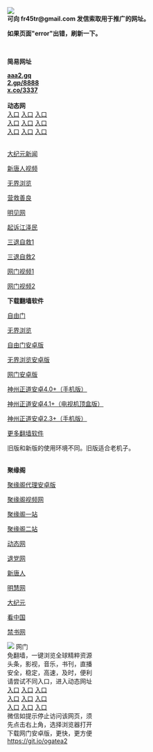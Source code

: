<td align="center"><a target="_blank" href="https://raw.githubusercontent.com/szzd1/2/master/6.JPG"><img src="https://raw.githubusercontent.com/szzd1/2/master/6.JPG" style="max-width:100%;"></a></td><br>
<strong>可向 fr45tr@gmail.com 发信索取用于推广的网址。</strong>
<p><strong>如果页面"error"出错，刷新一下。</strong></p>
<br>
<p><strong>简易网址</strong></p>
<strong><a href="http://aaa2.gq">aaa2.gq</a></strong><br>
<strong><a href="http://2.gp/8888">2.gp/8888</a></strong><br>
<strong><a href="http://x.co/3337">x.co/3337</a></strong><br>
<br>
<strong>动态网</strong>
<br>
      <a href="http://t.cn/R1tocpd" rel="nofollow">入口</a>
      <a href="http://219.85.106.52/1" rel="nofollow">入口</a>
      <a href="http://fdyws.qkwkhtgq.ml/70cdtw" rel="nofollow">入口</a><br>
      <a href="http://fdyws.qkwkhtgq.ml/70ydtw" rel="nofollow">入口</a>
      <a href="http://fdyws.qkwkhtgq.ml/70ip03dw" rel="nofollow">入口</a>
      <a href="http://fdyws.qkwkhtgq.ml/70fdtw" rel="nofollow">入口</a><br>
      <a href="http://fdyws.qkwkhtgq.ml/70sdtw" rel="nofollow">入口</a>
      <a href="http://fdyws.qkwkhtgq.ml/70ip04dw" rel="nofollow">入口</a>
      <a href="http://fdyws.qkwkhtgq.ml/70hdtw" rel="nofollow">入口</a><br>

<br>
<p><a href="http://t.cn/R1tocjr" rel="nofollow">大纪元新闻</a></p>
<p><a href="http://t.cn/R1tocRH" rel="nofollow">新唐人视频</a></p>
<p><a href="http://t.cn/R1tockT" rel="nofollow">无界浏览</a></p>
<p><a href="http://fdyws.qkwkhtgq.ml/70gqg" rel="nofollow">营救善良</a></p>
<p><a href="http://fdyws.qkwkhtgq.ml/mjw" rel="nofollow">明见网</a></p>
<p><a href="http://fdyws.qkwkhtgq.ml/70gsj" rel="nofollow">起诉江泽民</a></p>
<p><a href="http://t.cn/R1tocSl">三退自救1</a></p>
<p><a href="http://fdyws.qkwkhtgq.ml/70gst" rel="nofollow">三退自救2</a></p>
<p><a href="http://t.cn/R1tocJ4" rel="nofollow">网门视频1</a></p>
<p><a href="http://wkehl.axbiyssi.ml" rel="nofollow">网门视频2</a></p>
<p><strong>下载翻墙软件</strong></p>


<p><a href="https://git.io/fgp" rel="nofollow">自由门</a></p>
<p><a href="https://git.io/vEJlj rel="nofollow">无界浏览</a></p>
<p><a href="https://git.io/fgma" rel="nofollow">自由门安卓版</a></p>
<p><a href="https://s3.amazonaws.com/693/um.apk" rel="nofollow">无界浏览安卓版</a></p>
<p><a href="https://git.io/ogatea2">网门安卓版</a></p>
<p><a href="https://git.io/vQjqe" rel="nofollow">神州正道安卓4.0+（手机版）</a></p>
<p><a href="https://git.io/vAonz" rel="nofollow">神州正道安卓4.1+（电视机顶盒版）</a></p>
<p><a href="https://git.io/vA5GO" rel="nofollow">神州正道安卓2.3+（手机版）</a></p>
<p><a href="https://github.com/bannedbook/fanqiang/wiki">更多翻墙软件</a></p>
旧版和新版的使用环境不同。旧版适合老机子。<br>


<br>
<p><strong>聚缘阁</strong></p>
<p><a href="https://github.com/hao369/a/raw/master/j8.apk">聚缘阁代理安卓版</a></p>
<p><a href="http://a33.bygg.tk/9.html" rel="nofollow">聚缘阁视频网</a></p>
<p><a href="http://j2.x23s.ml" rel="nofollow">聚缘阁一站</a></p>
<p><a href="http://2z.s42f.ga" rel="nofollow">聚缘阁二站</a></p>
<p><a href="https://a33.bygg.tk/524/?3654" rel="nofollow">动态网</a></p>
<p><a href="https://a33.bygg.tk/524/?id=8" rel="nofollow">退党网</a></p>
<p><a href="https://a33.bygg.tk/524/?id=5" rel="nofollow">新唐人</a></p>
<p><a href="https://a33.bygg.tk/524/?id=3" rel="nofollow">明慧网</a></p>
<p><a href="https://a33.bygg.tk/524/?id=7" rel="nofollow">大纪元</a></p>
<p><a href="https://a33.bygg.tk/524/?id=11" rel="nofollow">看中国</a></p>
<p><a href="https://a33.bygg.tk/524/?id=16" rel="nofollow">禁书网</a></p>
<td align="center"><a target="_blank" href="https://cloud.githubusercontent.com/assets/11880933/13434984/f430fae2-e012-11e5-814f-c2df1e82b247.jpg"><img src="https://cloud.githubusercontent.com/assets/11880933/13434984/f430fae2-e012-11e5-814f-c2df1e82b247.jpg" style="max-width:100%;"></a></td>
  </tr>
  <tr>
    <td align="center">网门<br>
      免翻墙，一键浏览全球精粹资源<br>
      头条，影视，音乐，书刊，直播<br>
      安全，稳定，高速，及时，便利<br>
    </td>
  </tr><tr>
    <td align="center">请尝试不同入口，进入动态网址<br>      
      <a href="https://s3.us-east-2.amazonaws.com/ogateh/show.htm?from=852" rel="nofollow">入口</a>
      <a href="https://s3.eu-west-2.amazonaws.com/ogatel/show.htm?from=852" rel="nofollow">入口</a>
      <a href="https://s3.amazonaws.com/ogate/show.htm?from=852" rel="nofollow">入口</a><br>
      <a href="https://s3.ap-northeast-2.amazonaws.com/ogates/show.htm?from=852" rel="nofollow">入口</a>
      <a href="https://s3.eu-central-1.amazonaws.com/ogatef/show.htm?from=852" rel="nofollow">入口</a>
      <a href="https://s3.ap-south-1.amazonaws.com/ogatem/show.htm?from=852" rel="nofollow">入口</a><br>
      <a href="https://s3-us-west-1.amazonaws.com/ogaten/show.htm?from=852" rel="nofollow">入口</a>
      <a href="https://s3.ca-central-1.amazonaws.com/ogatec/show.htm?from=852" rel="nofollow">入口</a>
      <a href="https://s3-ap-northeast-1.amazonaws.com/ogatet/show.htm?from=852" rel="nofollow">入口</a><br>
      微信如提示停止访问该网页，须<br>
      先点击右上角，选择浏览器打开<br>
    </td>
  </tr>
  <tr>
    <td align="center">
      下载网门安卓版，更快，更方便<br><a href="https://raw.githubusercontent.com/oGate2/up/master/oGate.apk" rel="nofollow">https://git.io/ogatea2</a><br>

